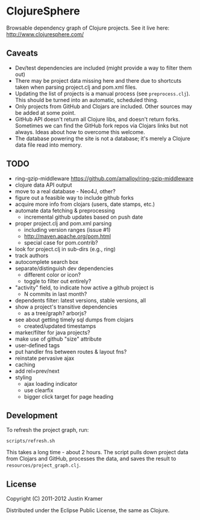 # ClojureSphere

Browsable dependency graph of Clojure projects. See it live here: http://www.clojuresphere.com/

## Caveats

* Dev/test dependencies are included (might provide a way to filter them out)
* There may be project data missing here and there due to shortcuts taken when parsing project.clj and pom.xml files.
* Updating the list of projects is a manual process (see `preprocess.clj`). This should be turned into an automatic, scheduled thing.
* Only projects from GitHub and Clojars are included. Other sources may be added at some point.
* GitHub API doesn't return all Clojure libs, and doesn't return forks. Sometimes we can find the GitHub fork repos via Clojars links but not always. Ideas about how to overcome this welcome.
* The database powering the site is not a database; it's merely a Clojure data file read into memory.

## TODO

- ring-gzip-middleware https://github.com/amalloy/ring-gzip-middleware
- clojure data API output
- move to a real database - Neo4J, other?
- figure out a feasible way to include github forks
- acquire more info from clojars (users, date stamps, etc.)
- automate data fetching & preprocessing
  - incremental github updates based on push date
- proper project.clj and pom.xml parsing
  - including version ranges (issue #1)
  - http://maven.apache.org/pom.html
  - special case for pom.contrib?
- look for project.clj in sub-dirs (e.g., ring)
- track authors
- autocomplete search box
- separate/distinguish dev dependencies
  - different color or icon?
  - toggle to filter out entirely?
- "activity" field, to indicate how active a github project is
  - N commits in last month?
- dependents filter: latest versions, stable versions, all
- show a project's transitive dependencies
  - as a tree/graph? arborjs?
- see about getting timely sql dumps from clojars
  - created/updated timestamps
- marker/filter for java projects?
- make use of github "size" attribute
- user-defined tags
- put handler fns between routes & layout fns?
- reinstate pervasive ajax
- caching
- add rel=prev/next
- styling
  - ajax loading indicator
  - use clearfix
  - bigger click target for page heading

## Development

To refresh the project graph, run:

```
scripts/refresh.sh
```

This takes a long time - about 2 hours. The script pulls down project data from Clojars and GitHub, processes the data, and saves the result to `resources/project_graph.clj`.

## License

Copyright (C) 2011-2012 Justin Kramer

Distributed under the Eclipse Public License, the same as Clojure.
